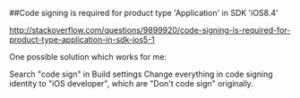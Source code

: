 ##Code signing is required for product type 'Application' in SDK 'iOS8.4'

http://stackoverflow.com/questions/9899920/code-signing-is-required-for-product-type-application-in-sdk-ios5-1

One possible solution which works for me:

Search "code sign" in Build settings
Change everything in code signing identity to "iOS developer", which are "Don't code sign" originally.
